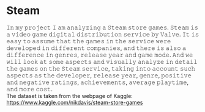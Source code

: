 # Steam
𝙸𝚗 𝚖𝚢 𝚙𝚛𝚘𝚓𝚎𝚌𝚝 𝙸 𝚊𝚖 𝚊𝚗𝚊𝚕𝚢𝚣𝚒𝚗𝚐 𝚊 𝚂𝚝𝚎𝚊𝚖 𝚜𝚝𝚘𝚛𝚎 𝚐𝚊𝚖𝚎𝚜.  𝚂𝚝𝚎𝚊𝚖 𝚒𝚜 𝚊 𝚟𝚒𝚍𝚎𝚘 𝚐𝚊𝚖𝚎 𝚍𝚒𝚐𝚒𝚝𝚊𝚕 𝚍𝚒𝚜𝚝𝚛𝚒𝚋𝚞𝚝𝚒𝚘𝚗 𝚜𝚎𝚛𝚟𝚒𝚌𝚎 𝚋𝚢 𝚅𝚊𝚕𝚟𝚎.   𝙸𝚝 𝚒𝚜 𝚎𝚊𝚜𝚢 𝚝𝚘 𝚊𝚜𝚜𝚞𝚖𝚎 𝚝𝚑𝚊𝚝 𝚝𝚑𝚎 𝚐𝚊𝚖𝚎𝚜 𝚒𝚗 𝚝𝚑𝚎 𝚜𝚎𝚛𝚟𝚒𝚌𝚎 𝚠𝚎𝚛𝚎 𝚍𝚎𝚟𝚎𝚕𝚘𝚙𝚎𝚍 𝚒𝚗 𝚍𝚒𝚏𝚏𝚎𝚛𝚎𝚗𝚝 𝚌𝚘𝚖𝚙𝚊𝚗𝚒𝚎𝚜, 𝚊𝚗𝚍 𝚝𝚑𝚎𝚛𝚎 𝚒𝚜 𝚊𝚕𝚜𝚘 𝚊 𝚍𝚒𝚏𝚏𝚎𝚛𝚎𝚗𝚌𝚎 𝚒𝚗 𝚐𝚎𝚗𝚛𝚎𝚜, 𝚛𝚎𝚕𝚎𝚊𝚜𝚎 𝚢𝚎𝚊𝚛 𝚊𝚗𝚍 𝚐𝚊𝚖𝚎 𝚖𝚘𝚍𝚎. 𝙰𝚗𝚍 𝚠𝚎 𝚠𝚒𝚕𝚕 𝚕𝚘𝚘𝚔 𝚊𝚝 𝚜𝚘𝚖𝚎 𝚊𝚜𝚙𝚎𝚌𝚝𝚜 𝚊𝚗𝚍 𝚟𝚒𝚜𝚞𝚊𝚕𝚕𝚢 𝚊𝚗𝚊𝚕𝚢𝚣𝚎 𝚒𝚗 𝚍𝚎𝚝𝚊𝚒𝚕 𝚝𝚑𝚎 𝚐𝚊𝚖𝚎𝚜 𝚘𝚗 𝚝𝚑𝚎 𝚂𝚝𝚎𝚊𝚖 𝚜𝚎𝚛𝚟𝚒𝚌𝚎, 𝚝𝚊𝚔𝚒𝚗𝚐 𝚒𝚗𝚝𝚘 𝚊𝚌𝚌𝚘𝚞𝚗𝚝 𝚜𝚞𝚌𝚑 𝚊𝚜𝚙𝚎𝚌𝚝𝚜 𝚊𝚜 𝚝𝚑𝚎 𝚍𝚎𝚟𝚎𝚕𝚘𝚙𝚎𝚛, 𝚛𝚎𝚕𝚎𝚊𝚜𝚎 𝚢𝚎𝚊𝚛, 𝚐𝚎𝚗𝚛𝚎, 𝚙𝚘𝚜𝚒𝚝𝚒𝚟𝚎 𝚊𝚗𝚍 𝚗𝚎𝚐𝚊𝚝𝚒𝚟𝚎 𝚛𝚊𝚝𝚒𝚗𝚐𝚜, 𝚊𝚌𝚑𝚒𝚎𝚟𝚎𝚖𝚎𝚗𝚝𝚜, 𝚊𝚟𝚎𝚛𝚊𝚐𝚎 𝚙𝚕𝚊𝚢𝚝𝚒𝚖𝚎, 𝚊𝚗𝚍 𝚖𝚘𝚛𝚎 𝚌𝚘𝚜𝚝.  
The dataset is taken from the webpage of Kaggle: https://www.kaggle.com/nikdavis/steam-store-games
